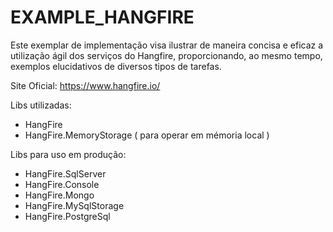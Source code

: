 # EXAMPLE_HANGFIRE

Este exemplar de implementação visa ilustrar de maneira concisa e eficaz a utilização ágil dos serviços do Hangfire, proporcionando, ao mesmo tempo, exemplos elucidativos de diversos tipos de tarefas.

Site Oficial: https://www.hangfire.io/

Libs utilizadas:

- HangFire
- HangFire.MemoryStorage ( para operar em mémoria local )

Libs para uso em produção:

- HangFire.SqlServer
- HangFire.Console
- HangFire.Mongo
- HangFire.MySqlStorage
- HangFire.PostgreSql
